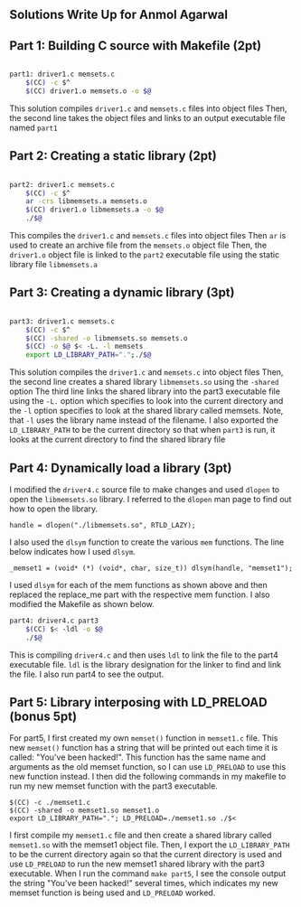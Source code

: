 ## Solutions Write Up for Anmol Agarwal
## Part 1: Building C source with Makefile (2pt)
```sh

part1: driver1.c memsets.c 
	$(CC) -c $^
	$(CC) driver1.o memsets.o -o $@
```
This solution compiles ```driver1.c``` and ```memsets.c``` files into object files
Then, the second line takes the object files and links to an output executable file named ```part1```

## Part 2: Creating a static library (2pt)
```sh

part2: driver1.c memsets.c
	$(CC) -c $^
	ar -crs libmemsets.a memsets.o
	$(CC) driver1.o libmemsets.a -o $@
	./$@
```
This compiles the ```driver1.c``` and ```memsets.c``` files into object files
Then ```ar``` is used to create an archive file from the ```memsets.o``` object file
Then, the ```driver1.o``` object file is linked to the ```part2``` executable file using the static library file ```libmemsets.a```

## Part 3: Creating a dynamic library (3pt)
```sh

part3: driver1.c memsets.c
	$(CC) -c $^
	$(CC) -shared -o libmemsets.so memsets.o
	$(CC) -o $@ $< -L. -l memsets
	export LD_LIBRARY_PATH=".";./$@	
```

This solution compiles the ```driver1.c``` and ```memsets.c``` into object files
Then, the second line creates a shared library ```libmemsets.so``` using the ```-shared```
option
The third line links the shared library into the part3 executable file using the ```-L.``` option which specifies to look into the current directory and the ```-l``` option specifies to look at the shared library called memsets. Note, that ```-l``` uses the library name instead of the filename.
I also exported the ```LD_LIBRARY_PATH``` to be the current directory so that when ```part3``` is run, it looks at the current directory to find the shared library file

## Part 4: Dynamically load a library (3pt)
I modified the ```driver4.c``` source file to make changes and used ```dlopen``` to open the ```libmemsets.so``` library. I referred to the ```dlopen``` man page to find out how to open the library.

  ```handle = dlopen("./libmemsets.so", RTLD_LAZY); ```

I also used the ```dlsym``` function to create the various ```mem``` functions. The line below indicates how I used ```dlsym```.

  ```_memset1 = (void* (*) (void*, char, size_t)) dlsym(handle, "memset1");```

I used ```dlsym``` for each of the mem functions as shown above and then replaced the replace_me part with the respective mem function. I also modified the Makefile as shown below. 
```sh
part4: driver4.c part3
	$(CC) $< -ldl -o $@
	./$@
```
This is compiling ```driver4.c``` and then uses ```ldl``` to link the file to the part4 executable file. ```ldl``` is the library designation for the linker to find and link the file. I also run part4 to see the output. 

## Part 5: Library interposing with LD_PRELOAD (bonus 5pt)
For part5, I first created my own ```memset()``` function in ```memset1.c``` file. This new ```memset()``` function has a string that will be printed out each time it is called: "You've been hacked!". This function has the same name and arguments as the old memset function, so I can use ```LD_PRELOAD``` to use this new function instead.
I then did the following commands in my makefile to run my new memset function with the part3 executable.

	$(CC) -c ./memset1.c
	$(CC) -shared -o memset1.so memset1.o
	export LD_LIBRARY_PATH="."; LD_PRELOAD=./memset1.so ./$<

I first compile my ```memset1.c``` file and then create a shared library called ```memset1.so``` with the memset1 object file. Then, I export the ```LD_LIBRARY_PATH``` to be the current directory again so that the current directory is used and use ```LD_PRELOAD``` to run the new memset1 shared library with the part3 executable. When I run the command ```make part5```, I see the console output the string "You've been hacked!" several times, which indicates my new memset function is being used and ```LD_PRELOAD``` worked. 
